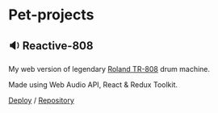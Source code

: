 # Pet-projects
## 🔉 Reactive-808
My web version of legendary [Roland TR-808](https://ru.wikipedia.org/wiki/Roland_TR-808) drum machine.

Made using Web Audio API, React & Redux Toolkit.

[Deploy](https://mvpkx.github.io/reactive-808/) / [Repository](https://github.com/mvpkx/reactive-808)
